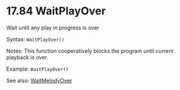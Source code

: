 # 17.84 WaitPlayOver

Wait until any play in progress is over

Syntax: `WaitPlayOver()`

Notes: This function cooperatively blocks the program until current playback is over.

Example: `WaitPlayOver()`

See also: [WaitMelodyOver](/17-api-native-functions/1785-waitmelodyover.md)

